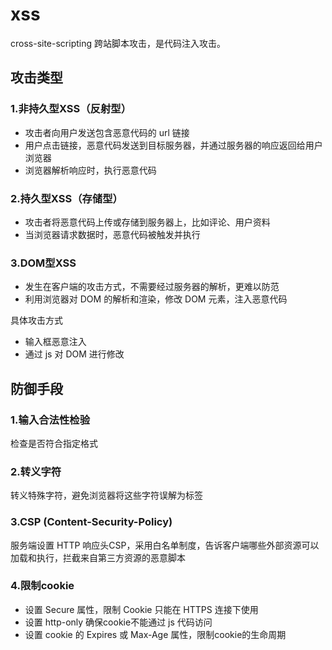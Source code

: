 # xss
cross-site-scripting 跨站脚本攻击，是代码注入攻击。

## 攻击类型
### 1.非持久型XSS（反射型）
- 攻击者向用户发送包含恶意代码的 url 链接
- 用户点击链接，恶意代码发送到目标服务器，并通过服务器的响应返回给用户浏览器
- 浏览器解析响应时，执行恶意代码

### 2.持久型XSS（存储型）
- 攻击者将恶意代码上传或存储到服务器上，比如评论、用户资料
- 当浏览器请求数据时，恶意代码被触发并执行

### 3.DOM型XSS
- 发生在客户端的攻击方式，不需要经过服务器的解析，更难以防范
- 利用浏览器对 DOM 的解析和渲染，修改 DOM 元素，注入恶意代码

具体攻击方式
- 输入框恶意注入
- 通过 js 对 DOM 进行修改

## 防御手段
### 1.输入合法性检验
检查是否符合指定格式

### 2.转义字符
转义特殊字符，避免浏览器将这些字符误解为标签

### 3.CSP (Content-Security-Policy)
服务端设置 HTTP 响应头CSP，采用白名单制度，告诉客户端哪些外部资源可以加载和执行，拦截来自第三方资源的恶意脚本

### 4.限制cookie
- 设置 Secure 属性，限制 Cookie 只能在 HTTPS 连接下使用
- 设置 http-only 确保cookie不能通过 js 代码访问
- 设置 cookie 的 Expires 或 Max-Age 属性，限制cookie的生命周期